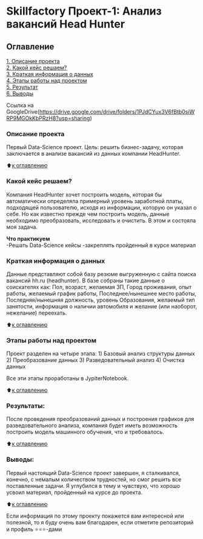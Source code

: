 # Skillfactory Проект-1: Анализ вакансий Head Hunter

## Оглавление  
[1. Описание проекта](https://github.com/KarpovGm/HeadHunter_Analysis/blob/main/README.md#описание-проекта)  
[2. Какой кейс решаем?](https://github.com/KarpovGm/HeadHunter_Analysis/blob/main/README.md#какой-кейс-решаемhttps://github.com/KarpovGm/HeadHunter_Analysis/blob/main/README.md#какой-кейс-решаем)  
[3. Краткая информация о данных](https://github.com/KarpovGm/HeadHunter_Analysis/blob/main/README.md#краткая-информация-о-данных)  
[4. Этапы работы над проектом](https://github.com/KarpovGm/HeadHunter_Analysis/blob/main/README.md#этапы-работы-над-проектом)  
[5. Результат](https://github.com/KarpovGm/HeadHunter_Analysis/blob/main/README.md#результаты)    
[6. Выводы](https://github.com/KarpovGm/HeadHunter_Analysis/blob/main/README.md#выводы) 

Ссылка на GoogleDrive(https://drive.google.com/drive/folders/1PJdCYux3V6fBtb0siWRP9MGOkKbPRzH8?usp=sharing)

### Описание проекта    
Первый Data-Science проект. Цель: решить бизнес-задачу, которая заключается в анализе вакансий из данных компании HeadHunter.

:arrow_up:[к оглавлению](_)


### Какой кейс решаем?    
Компания HeadHunter хочет построить модель, которая бы автоматически определяла примерный уровень заработной платы, подходящей пользователю, исходя из информации, которую он указал о себе. Но как известно прежде чем построить модель, данные необходимо преобразовать, исследовать и очистить. В этом и состояла моя задача.

**Что практикуем**     
    -Решать Data-Science кейсы
    -закреплять пройденный в курсе материал


### Краткая информация о данных
Данные представляют собой базу резюме выгруженную с сайта поиска вакансий hh.ru (headhunter).
В базе собраны такие данные о соискателях как: Пол, возраст, желаемая ЗП, Город проживания, опыт работы, желаемый график работы, Последнее/нынешнее место работы, Последняя/нынешняя должность, уровень Образования, желаемый тип занятости, информация о наличии автомобиля и желание (или наоборот, нежелание) переехать.
  
:arrow_up:[к оглавлению](https://github.com/KarpovGm/HeadHunter_Analysis/blob/main/README.md#оглавление)


### Этапы работы над проектом  
Проект разделен на четыре этапа:
    1) Базовый анализ структуры данных
    2) Преобразование данных
    3) Разведовательный анализ 
    4) Очистка данных

Все эти этапы проработаны в JypiterNotebook.

:arrow_up:[к оглавлению](https://github.com/KarpovGm/HeadHunter_Analysis/blob/main/README.md#оглавление)


### Результаты:  
После проведения преобразований данных и построения графиков для разведовательного анализа, компания будет иметь возможность построить модель машинного обучения, что и требовалось.

:arrow_up:[к оглавлению](https://github.com/KarpovGm/HeadHunter_Analysis/blob/main/README.md#оглавление)


### Выводы:  
Первый настоящий Data-Science проект завершен, я сталкивался, конечно, с немалым количеством трудностей, но смог решить все поставленные задачи. Я углубился в тему и чувствую, что хорошо усвоил материал, пройденный на курсе до проекта.

:arrow_up:[к оглавлению](https://github.com/KarpovGm/HeadHunter_Analysis/blob/main/README.md#оглавление)


Если информация по этому проекту покажется вам интересной или полезной, то я буду очень вам благодарен, если отметите репозиторий и профиль ⭐️⭐️⭐️-дами